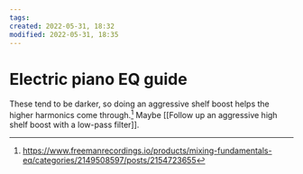 ```yaml
---
tags: 
created: 2022-05-31, 18:32
modified: 2022-05-31, 18:35
---
```


# Electric piano EQ guide
These tend to be darker, so doing an aggressive shelf boost helps the higher harmonics come through.[^1] Maybe [[Follow up an aggressive high shelf boost with a low-pass filter]].

[^1]: https://www.freemanrecordings.io/products/mixing-fundamentals-eq/categories/2149508597/posts/2154723655